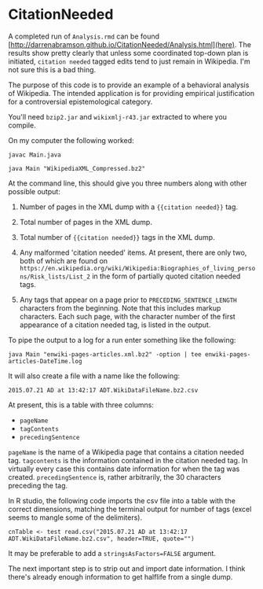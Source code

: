 # CitationNeeded

A completed run of `Analysis.rmd` can be found  [http://darrenabramson.github.io/CitationNeeded/Analysis.html](here). 
The results show pretty clearly that unless some coordinated top-down plan is
initiated, `citation needed` tagged edits tend to just remain in Wikipedia. 
I'm not sure this is a bad thing.


The purpose of this code is to provide an example of a behavioral analysis of Wikipedia. The intended application is for providing empirical justification for a controversial epistemological category.

You'll need `bzip2.jar` and `wikixmlj-r43.jar` extracted to where you compile. 

On my computer the following worked:

`javac Main.java`

`java Main "WikipediaXML_Compressed.bz2"`

At the command line, this should give you three numbers along with other possible output:

1. Number of pages in the XML dump with a `{{citation needed}}` tag.

2. Total number of pages in the XML dump. 

3. Total number of `{{citation needed}}` tags in the XML dump.

4. Any malformed 'citation needed' items. At present, there are only two, both of which are found on `https://en.wikipedia.org/wiki/Wikipedia:Biographies_of_living_persons/Risk_lists/List_2` in the form of partially quoted citation needed tags.

5. Any tags that appear on a page prior to `PRECEDING_SENTENCE_LENGTH` characters from the beginning. Note that this includes markup characters. Each such page, with the character number of the first appearance of a citation needed tag, is listed in the output.

To pipe the output to a log for a run enter something like the following:

`java Main "enwiki-pages-articles.xml.bz2" -option | tee enwiki-pages-articles-DateTime.log` 

It will also create a file with a name like the following:

`2015.07.21 AD at 13:42:17 ADT.WikiDataFileName.bz2.csv`

At present, this is a table with three columns:

* `pageName`
* `tagContents`
* `precedingSentence`

`pageName` is the name of a Wikipedia page that contains a citation needed tag. `tagcontents` is the information contained in the citation needed tag. In virtually every case this contains date information for when the tag was created. `precedingSentence` is, rather arbitrarily, the 30 characters preceding the tag.

In R studio, the following code imports the csv file into a table with the correct dimensions, matching the terminal output for number of tags (excel seems to mangle some of the delimiters).

`cnTable <- test read.csv("2015.07.21 AD at 13:42:17 ADT.WikiDataFileName.bz2.csv", header=TRUE, quote="")`

It may be preferable to add a `stringsAsFactors=FALSE` argument.

The next important step is to strip out and import date information. I think there's already enough information to get halflife from a single dump.
